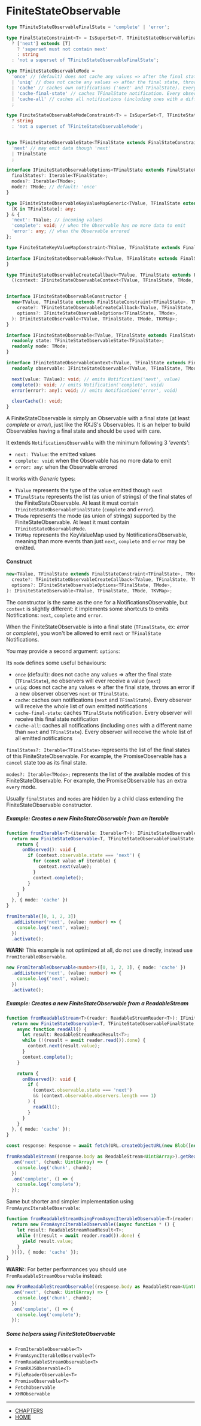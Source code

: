 # FiniteStateObservable

```ts
type TFiniteStateObservableFinalState = 'complete' | 'error';

type FinalStateConstraint<T> = IsSuperSet<T, TFiniteStateObservableFinalState> extends true
  ? ['next'] extends [T]
    ? 'superset must not contain next'
    : string
  : 'not a superset of TFiniteStateObservableFinalState';

type TFiniteStateObservableMode =
  'once' // (default) does not cache any values => after the final state (TFinalState), no observers will ever receive a value ('next')
  | 'uniq' // does not cache any values => after the final state, throws an error if a new observer observes 'next' or TFinalState.
  | 'cache' // caches own notifications ('next' and TFinalState). Every observer will receive the whole list of own emitted notifications
  | 'cache-final-state' // caches TFinalState notification. Every observer will receive this final state notification
  | 'cache-all' // caches all notifications (including ones with a different name than 'next', and TFinalState). Every observer will receive the whole list of all emitted notifications
  ;

type FiniteStateObservableModeConstraint<T> = IsSuperSet<T, TFiniteStateObservableMode> extends true
  ? string
  : 'not a superset of TFiniteStateObservableMode';


type TFiniteStateObservableState<TFinalState extends FinalStateConstraint<TFinalState>> =
  'next' // may emit data though 'next'
  | TFinalState
  ;

interface IFiniteStateObservableOptions<TFinalState extends FinalStateConstraint<TFinalState>, TMode extends FiniteStateObservableModeConstraint<TMode>> {
  finalStates?: Iterable<TFinalState>;
  modes?: Iterable<TMode>;
  mode?: TMode; // default: 'once'
}

type IFiniteStateObservableKeyValueMapGeneric<TValue, TFinalState extends FinalStateConstraint<TFinalState>> = {
  [K in TFinalState]: any;
} & {
  'next': TValue; // incoming values
  'complete': void; // when the Observable has no more data to emit
  'error': any; // when the Observable errored
};

type FiniteStateKeyValueMapConstraint<TValue, TFinalState extends FinalStateConstraint<TFinalState>, TKVMap extends object> = KeyValueMapConstraint<TKVMap, IFiniteStateObservableKeyValueMapGeneric<TValue, TFinalState>>;

interface IFiniteStateObservableHook<TValue, TFinalState extends FinalStateConstraint<TFinalState>, TKVMap extends FiniteStateKeyValueMapConstraint<TValue, TFinalState, TKVMap>> extends TNotificationsObservableHook<TKVMap> {
}

type TFiniteStateObservableCreateCallback<TValue, TFinalState extends FinalStateConstraint<TFinalState>, TMode extends FiniteStateObservableModeConstraint<TMode>, TKVMap extends FiniteStateKeyValueMapConstraint<TValue, TFinalState, TKVMap>> =
  ((context: IFiniteStateObservableContext<TValue, TFinalState, TMode, TKVMap>) => (IFiniteStateObservableHook<TValue, TFinalState, TKVMap> | void));


interface IFiniteStateObservableConstructor {
  new<TValue, TFinalState extends FinalStateConstraint<TFinalState>, TMode extends FiniteStateObservableModeConstraint<TMode>, TKVMap extends FiniteStateKeyValueMapConstraint<TValue, TFinalState, TKVMap>>(
    create?: TFiniteStateObservableCreateCallback<TValue, TFinalState, TMode, TKVMap>,
    options?: IFiniteStateObservableOptions<TFinalState, TMode>,
  ): IFiniteStateObservable<TValue, TFinalState, TMode, TKVMap>;
}

interface IFiniteStateObservable<TValue, TFinalState extends FinalStateConstraint<TFinalState>, TMode extends FiniteStateObservableModeConstraint<TMode>, TKVMap extends FiniteStateKeyValueMapConstraint<TValue, TFinalState, TKVMap>> extends INotificationsObservable<TKVMap> {
  readonly state: TFiniteStateObservableState<TFinalState>;
  readonly mode: TMode;
}
```


```ts
interface IFiniteStateObservableContext<TValue, TFinalState extends FinalStateConstraint<TFinalState>, TMode extends FiniteStateObservableModeConstraint<TMode>, TKVMap extends FiniteStateKeyValueMapConstraint<TValue, TFinalState, TKVMap>> extends INotificationsObservableContext<TKVMap> {
  readonly observable: IFiniteStateObservable<TValue, TFinalState, TMode, TKVMap>;

  next(value: TValue): void; // emits Notification('next', value)
  complete(): void; // emits Notification('complete', void)
  error(error?: any): void; // emits Notification('error', void)

  clearCache(): void;
}
```

A FiniteStateObservable is simply an Observable with a final state (at least *complete* or *error*), just like the RXJS's Observables. 
It is an helper to build Observables having a final state and should be used with care.

It extends `NotificationsObservable` with the minimum following 3 *'events'*:
- `next: TValue`: the emitted values
- `complete: void`: when the Observable has no more data to emit
- `error: any`: when the Observable errored

It works with *Generic* types:
- `TValue` represents the type of the value emitted though `next`
- `TFinalState` represents the list (as union of strings) of the final states of the FiniteStateObservable. At least it must contain `TFiniteStateObservableFinalState` (`complete` and `error`).
- `TMode` represents the mode (as union of strings) supported by the FiniteStateObservable. At least it must contain `TFiniteStateObservableMode`.
- `TKVMap` represents the KeyValueMap used by NotificationsObservable, meaning than more events than just `next`, `complete` and `error` may be emitted.


#### Construct
```ts
new<TValue, TFinalState extends FinalStateConstraint<TFinalState>, TMode extends FiniteStateObservableModeConstraint<TMode>, TKVMap extends FiniteStateKeyValueMapConstraint<TValue, TFinalState, TKVMap>>(
  create?: TFiniteStateObservableCreateCallback<TValue, TFinalState, TMode, TKVMap>,
  options?: IFiniteStateObservableOptions<TFinalState, TMode>,
): IFiniteStateObservable<TValue, TFinalState, TMode, TKVMap>;
```

The constructor is the same as the one for a NotificationsObservable, but `context` is slightly different:
it implements some shortcuts to emits Notifications: `next`, `complete` and `error`.

When the FiniteStateObservable is into a final state (`TFinalState`, ex: *error* or *complete*), you won't be allowed to emit `next` or `TFinalState` Notifications.

You may provide a second argument: `options`:

Its `mode` defines some useful behaviours:
- `once` (default): does not cache any values => after the final state (`TFinalState`), no observers will ever receive a value (`next`)
- `uniq`: does not cache any values => after the final state, throws an error if a new observer observes `next` or `TFinalState`.
- `cache`: caches own notifications (`next` and `TFinalState`). Every observer will receive the whole list of own emitted notifications
- `cache-final-state`: caches `TFinalState` notification. Every observer will receive this final state notification
- `cache-all`: caches all notifications (including ones with a different name than `next` and `TFinalState`). Every observer will receive the whole list of all emitted notifications

`finalStates?: Iterable<TFinalState>` represents the list of the final states of this FiniteStateObservable.
For example, the PromiseObservable has a `cancel` state too as its final state.

`modes?: Iterable<TMode>;` represents the list of the available modes of this FiniteStateObservable.
For example, the PromiseObservable has an extra `every` mode.

Usually `finalStates` and `modes` are hidden by a child class extending the FiniteStateObservable constructor.


##### Example: Creates a new FiniteStateObservable from an Iterable
```ts
function fromIterable<T>(iterable: Iterable<T>): IFiniteStateObservable<T, TFiniteStateObservableFinalState, TFiniteStateObservableMode, IFiniteStateObservableKeyValueMapGeneric<T, TFiniteStateObservableFinalState>> {
  return new FiniteStateObservable<T, TFiniteStateObservableFinalState, TFiniteStateObservableMode, IFiniteStateObservableKeyValueMapGeneric<T, TFiniteStateObservableFinalState>>((context) => {
    return {
      onObserved(): void {
        if (context.observable.state === 'next') {
          for (const value of iterable) {
            context.next(value);
          }
          context.complete();
        }
      }
    }
  }, { mode: 'cache' })
}

fromIterable([0, 1, 2, 3])
  .addListener('next', (value: number) => {
    console.log('next', value);
  })
  .activate();
```

**WARN:** This example is not optimized at all, do not use directly, instead use `FromIterableObservable`.
```ts
new FromIterableObservable<number>([0, 1, 2, 3], { mode: 'cache' })
  .addListener('next', (value: number) => {
    console.log('next', value);
  })
  .activate();
```

##### Example: Creates a new FiniteStateObservable from a ReadableStream
```ts
function fromReadableStream<T>(reader: ReadableStreamReader<T>): IFiniteStateObservable<T, TFiniteStateObservableFinalState, TFiniteStateObservableMode, IFiniteStateObservableKeyValueMapGeneric<T, TFiniteStateObservableFinalState>> {
  return new FiniteStateObservable<T, TFiniteStateObservableFinalState, TFiniteStateObservableMode, IFiniteStateObservableKeyValueMapGeneric<T, TFiniteStateObservableFinalState>>((context) => {
    async function readAll() {
      let result: ReadableStreamReadResult<T>;
      while (!(result = await reader.read()).done) {
        context.next(result.value);
      }
      context.complete();
    }

    return {
      onObserved(): void {
        if (
          (context.observable.state === 'next')
          && (context.observable.observers.length === 1)
        ) {
          readAll();
        }
      }
    }
  }, { mode: 'cache' });
}

const response: Response = await fetch(URL.createObjectURL(new Blob([new Uint8Array(1e6)])));

fromReadableStream((response.body as ReadableStream<Uint8Array>).getReader())
  .on('next', (chunk: Uint8Array) => {
    console.log('chunk', chunk);
  })
  .on('complete', () => {
    console.log('complete');
  });

```

Same but shorter and simpler implementation using `FromAsyncIterableObservable`:
```ts
function fromReadableStreamUsingFromAsyncIterableObservable<T>(reader: ReadableStreamReader<T>): IFiniteStateObservable<T, TFiniteStateObservableFinalState, TFiniteStateObservableMode, IFiniteStateObservableKeyValueMapGeneric<T, TFiniteStateObservableFinalState>> {
  return new FromAsyncIterableObservable((async function * () {
    let result: ReadableStreamReadResult<T>;
    while (!(result = await reader.read()).done) {
      yield result.value;
    }
  })(), { mode: 'cache' });
}
```

**WARN:**: For better performances you should use `FromReadableStreamObservable` instead:
```ts
new FromReadableStreamObservable((response.body as ReadableStream<Uint8Array>).getReader())
  .on('next', (chunk: Uint8Array) => {
    console.log('chunk', chunk);
  })
  .on('complete', () => {
    console.log('complete');
  });
```

##### Some helpers using FiniteStateObservable

- `FromIterableObservable<T>`
- `FromAsyncIterableObservable<T>`
- `FromReadableStreamObservable<T>`
- `FromRXJSObservable<T>`
- `FileReaderObservable<T>`
- `PromiseObservable<T>`
- `FetchObservable`
- `XHRObservable`


---
- [CHAPTERS](README.md)
- [HOME](../README.md)

